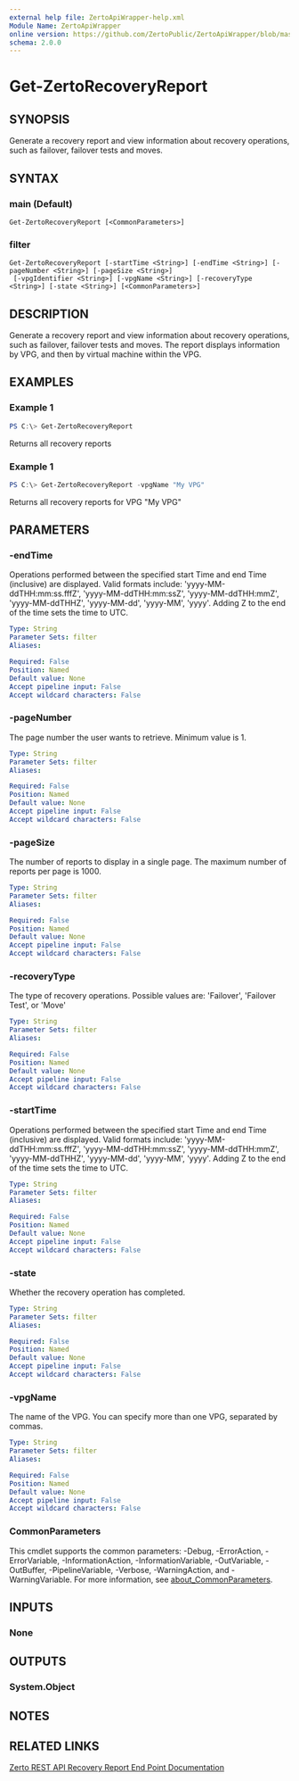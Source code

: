 ```yaml
---
external help file: ZertoApiWrapper-help.xml
Module Name: ZertoApiWrapper
online version: https://github.com/ZertoPublic/ZertoApiWrapper/blob/master/docs/Get-ZertoRecoveryReport.md
schema: 2.0.0
---
```


# Get-ZertoRecoveryReport

## SYNOPSIS
Generate a recovery report and view information about recovery operations, such as failover, failover tests and moves.

## SYNTAX

### main (Default)
```
Get-ZertoRecoveryReport [<CommonParameters>]
```

### filter
```
Get-ZertoRecoveryReport [-startTime <String>] [-endTime <String>] [-pageNumber <String>] [-pageSize <String>]
 [-vpgIdentifier <String>] [-vpgName <String>] [-recoveryType <String>] [-state <String>] [<CommonParameters>]
```

## DESCRIPTION
Generate a recovery report and view information about recovery operations, such as failover, failover tests and moves.
The report displays information by VPG, and then by virtual machine within the VPG.

## EXAMPLES

### Example 1
```powershell
PS C:\> Get-ZertoRecoveryReport
```

Returns all recovery reports

### Example 1
```powershell
PS C:\> Get-ZertoRecoveryReport -vpgName "My VPG"
```

Returns all recovery reports for VPG "My VPG"

## PARAMETERS

### -endTime
Operations performed between the specified start Time and end Time (inclusive) are displayed.
Valid formats include: 'yyyy-MM-ddTHH:mm:ss.fffZ', 'yyyy-MM-ddTHH:mm:ssZ', 'yyyy-MM-ddTHH:mmZ', 'yyyy-MM-ddTHHZ', 'yyyy-MM-dd', 'yyyy-MM', 'yyyy'.
Adding Z to the end of the time sets the time to UTC.

```yaml
Type: String
Parameter Sets: filter
Aliases:

Required: False
Position: Named
Default value: None
Accept pipeline input: False
Accept wildcard characters: False
```

### -pageNumber
The page number the user wants to retrieve.
Minimum value is 1.

```yaml
Type: String
Parameter Sets: filter
Aliases:

Required: False
Position: Named
Default value: None
Accept pipeline input: False
Accept wildcard characters: False
```

### -pageSize
The number of reports to display in a single page.
The maximum number of reports per page is 1000.

```yaml
Type: String
Parameter Sets: filter
Aliases:

Required: False
Position: Named
Default value: None
Accept pipeline input: False
Accept wildcard characters: False
```

### -recoveryType
The type of recovery operations.
Possible values are: 'Failover', 'Failover Test', or 'Move'

```yaml
Type: String
Parameter Sets: filter
Aliases:

Required: False
Position: Named
Default value: None
Accept pipeline input: False
Accept wildcard characters: False
```

### -startTime
Operations performed between the specified start Time and end Time (inclusive) are displayed.
Valid formats include: 'yyyy-MM-ddTHH:mm:ss.fffZ', 'yyyy-MM-ddTHH:mm:ssZ', 'yyyy-MM-ddTHH:mmZ', 'yyyy-MM-ddTHHZ', 'yyyy-MM-dd', 'yyyy-MM', 'yyyy'.
Adding Z to the end of the time sets the time to UTC.

```yaml
Type: String
Parameter Sets: filter
Aliases:

Required: False
Position: Named
Default value: None
Accept pipeline input: False
Accept wildcard characters: False
```

### -state
Whether the recovery operation has completed.

```yaml
Type: String
Parameter Sets: filter
Aliases:

Required: False
Position: Named
Default value: None
Accept pipeline input: False
Accept wildcard characters: False
```

### -vpgName
The name of the VPG.
You can specify more than one VPG, separated by commas.

```yaml
Type: String
Parameter Sets: filter
Aliases:

Required: False
Position: Named
Default value: None
Accept pipeline input: False
Accept wildcard characters: False
```

### CommonParameters
This cmdlet supports the common parameters: -Debug, -ErrorAction, -ErrorVariable, -InformationAction, -InformationVariable, -OutVariable, -OutBuffer, -PipelineVariable, -Verbose, -WarningAction, and -WarningVariable. For more information, see [about_CommonParameters](http://go.microsoft.com/fwlink/?LinkID=113216).

## INPUTS

### None
## OUTPUTS

### System.Object
## NOTES

## RELATED LINKS

[Zerto REST API Recovery Report End Point Documentation](http://s3.amazonaws.com/zertodownload_docs/Latest/Zerto%20Virtual%20Replication%20Zerto%20Virtual%20Manager%20%28ZVM%29%20-%20vSphere%20Online%20Help/RestfulAPIs/StatusAPIs.5.055.html#)
